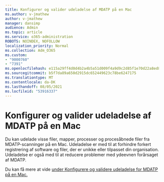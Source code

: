 ```yaml
---
title: Konfigurer og valider udeladelse af MDATP på en Mac
ms.author: v-jmathew
author: v-jmathew
manager: dansimp
audience: Admin
ms.topic: article
ms.service: o365-administration
ROBOTS: NOINDEX, NOFOLLOW
localization_priority: Normal
ms.collection: Adm_O365
ms.custom:
- "9000760"
- "7391"
ms.openlocfilehash: e115a29ff4d0d4b2a4b5a51d009f4a9d9c2d85f1e70d22a8ed804ce40ca7b4ee
ms.sourcegitcommit: b5f7da89a650d2915dc652449623c78be6247175
ms.translationtype: MT
ms.contentlocale: da-DK
ms.lasthandoff: 08/05/2021
ms.locfileid: "53916337"
---
```

# <a name="configure-and-validate-exclusions-for-mdatp-on-a-mac"></a>Konfigurer og valider udeladelse af MDATP på en Mac

Du kan udelade visse filer, mapper, processer og procesåbnede filer fra MDATP-scanninger på en Mac. Udeladelse er med til at forhindre forkert registrering af software og filer, der er unikke eller tilpasset din organisation. Udeladelse er også med til at reducere problemer med ydeevnen forårsaget af MDATP.

Du kan få mere at vide [under Konfigurere og validere udeladelse for MDATP på en Mac.](https://go.microsoft.com/fwlink/?linkid=2144616)
